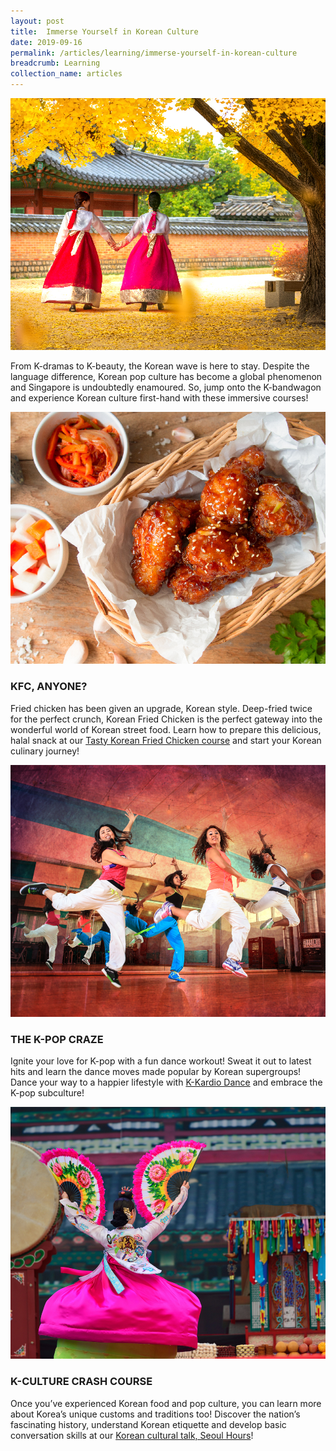 ```yaml
---
layout: post
title:  Immerse Yourself in Korean Culture
date: 2019-09-16
permalink: /articles/learning/immerse-yourself-in-korean-culture
breadcrumb: Learning
collection_name: articles
---
```

![Immerse Yourself in Korean Culture](/images/content-articles/learning/immerse-in-korean-culture-img1.jpg)

From K-dramas to K-beauty, the Korean wave is here to stay. Despite the language difference, Korean pop culture has become a global phenomenon and Singapore is undoubtedly enamoured. So, jump onto the K-bandwagon and experience Korean culture first-hand with these immersive courses!

![Immerse Yourself in Korean Culture](/images/content-articles/learning/immerse-in-korean-culture-img2.jpg)

### KFC, ANYONE?
Fried chicken has been given an upgrade, Korean style. Deep-fried twice for the perfect crunch, Korean Fried Chicken is the perfect gateway into the wonderful world of Korean street food. Learn how to prepare this delicious, halal snack at our [Tasty Korean Fried Chicken course](../../course-directory/lifestyle-and-leisure/#tasty-korean-fried-chicken-halal) and start your Korean culinary journey!

![Immerse Yourself in Korean Culture](/images/content-articles/learning/immerse-in-korean-culture-img3.jpg)

### THE K-POP CRAZE
Ignite your love for K-pop with a fun dance workout! Sweat it out to latest hits and learn the dance moves made popular by Korean supergroups! Dance your way to a happier lifestyle with [K-Kardio Dance](../../course-directory/health-and-wellness/#k-kardio-dance) and embrace the K-pop subculture!

![Immerse Yourself in Korean Culture](/images/content-articles/learning/immerse-in-korean-culture-img4.jpg)

### K-CULTURE CRASH COURSE
Once you’ve experienced Korean food and pop culture, you can learn more about Korea’s unique customs and traditions too! Discover the nation’s fascinating history, understand Korean etiquette and develop basic conversation skills at our [Korean cultural talk, Seoul Hours](../../course-directory/lifelong-learning/#seoul-hours-korean-cultural-talk)!
